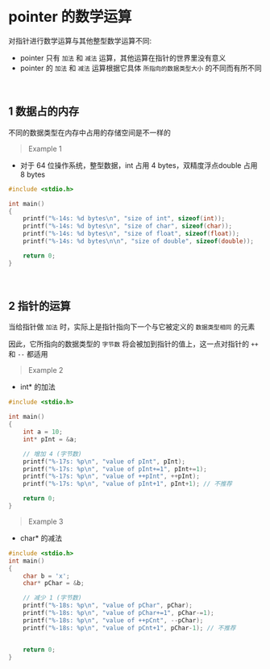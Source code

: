 
&emsp;
# pointer 的数学运算

对指针进行数学运算与其他整型数学运算不同:
- pointer 只有 `加法` 和 `减法` 运算，其他运算在指针的世界里没有意义
- pointer 的 `加法` 和 `减法` 运算根据它具体 `所指向的数据类型大小` 的不同而有所不同

&emsp;
## 1 数据占的内存
不同的数据类型在内存中占用的存储空间是不一样的

>Example 1
- 对于 64 位操作系统，整型数据，int 占用 4 bytes，双精度浮点double 占用 8 bytes
```c++
#include <stdio.h>

int main()
{
    printf("%-14s: %d bytes\n", "size of int", sizeof(int));
    printf("%-14s: %d bytes\n", "size of char", sizeof(char));
    printf("%-14s: %d bytes\n", "size of float", sizeof(float));
    printf("%-14s: %d bytes\n\n", "size of double", sizeof(double));

    return 0;
}
```


&emsp;
## 2 指针的运算
当给指针做 `加法` 时，实际上是指针指向下一个与它被定义的 `数据类型相同` 的元素

因此，它所指向的数据类型的 `字节数` 将会被加到指针的值上，这一点对指针的 `++` 和 `--` 都适用


>Example 2
- int* 的加法
```c++
#include <stdio.h>

int main()
{
    int a = 10;
    int* pInt = &a;

    // 增加 4 (字节数)
    printf("%-17s: %p\n", "value of pInt", pInt);
    printf("%-17s: %p\n", "value of pInt+=1", pInt+=1);
    printf("%-17s: %p\n", "value of ++pInt", ++pInt);
    printf("%-17s: %p\n", "value of pInt+1", pInt+1); // 不推荐

    return 0;
}
```


>Example 3
- char* 的减法
```c++
#include <stdio.h>
int main()
{
    char b = 'x';
    char* pChar = &b;

    // 减少 1 (字节数)
    printf("%-18s: %p\n", "value of pChar", pChar);
    printf("%-18s: %p\n", "value of pChar+=1", pChar-=1);
    printf("%-18s: %p\n", "value of ++pCnt", --pChar);
    printf("%-18s: %p\n", "value of pCnt+1", pChar-1); // 不推荐


    return 0;
}
```


